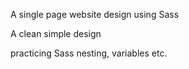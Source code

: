 A single page website design using Sass

A clean simple design

practicing Sass nesting, variables etc.